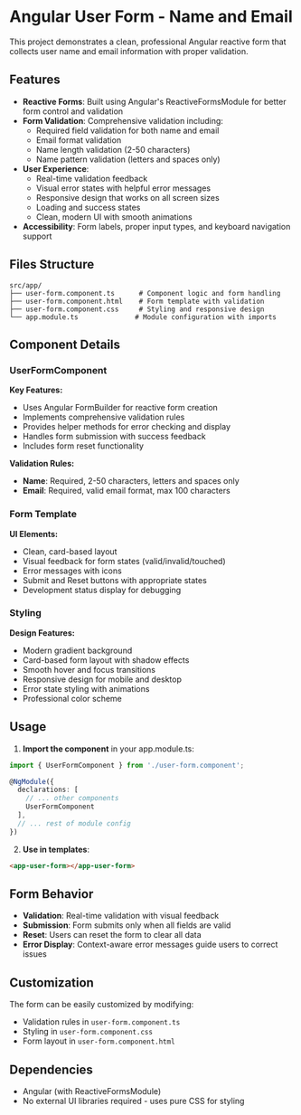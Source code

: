 # Angular User Form - Name and Email

This project demonstrates a clean, professional Angular reactive form that collects user name and email information with proper validation.

## Features

- **Reactive Forms**: Built using Angular's ReactiveFormsModule for better form control and validation
- **Form Validation**: Comprehensive validation including:
  - Required field validation for both name and email
  - Email format validation
  - Name length validation (2-50 characters)
  - Name pattern validation (letters and spaces only)
- **User Experience**: 
  - Real-time validation feedback
  - Visual error states with helpful error messages
  - Responsive design that works on all screen sizes
  - Loading and success states
  - Clean, modern UI with smooth animations
- **Accessibility**: Form labels, proper input types, and keyboard navigation support

## Files Structure

```
src/app/
├── user-form.component.ts      # Component logic and form handling
├── user-form.component.html    # Form template with validation
├── user-form.component.css     # Styling and responsive design
└── app.module.ts              # Module configuration with imports
```

## Component Details

### UserFormComponent

**Key Features:**
- Uses Angular FormBuilder for reactive form creation
- Implements comprehensive validation rules
- Provides helper methods for error checking and display
- Handles form submission with success feedback
- Includes form reset functionality

**Validation Rules:**
- **Name**: Required, 2-50 characters, letters and spaces only
- **Email**: Required, valid email format, max 100 characters

### Form Template

**UI Elements:**
- Clean, card-based layout
- Visual feedback for form states (valid/invalid/touched)
- Error messages with icons
- Submit and Reset buttons with appropriate states
- Development status display for debugging

### Styling

**Design Features:**
- Modern gradient background
- Card-based form layout with shadow effects
- Smooth hover and focus transitions
- Responsive design for mobile and desktop
- Error state styling with animations
- Professional color scheme

## Usage

1. **Import the component** in your app.module.ts:
```typescript
import { UserFormComponent } from './user-form.component';

@NgModule({
  declarations: [
    // ... other components
    UserFormComponent
  ],
  // ... rest of module config
})
```

2. **Use in templates**:
```html
<app-user-form></app-user-form>
```

## Form Behavior

- **Validation**: Real-time validation with visual feedback
- **Submission**: Form submits only when all fields are valid
- **Reset**: Users can reset the form to clear all data
- **Error Display**: Context-aware error messages guide users to correct issues

## Customization

The form can be easily customized by modifying:
- Validation rules in `user-form.component.ts`
- Styling in `user-form.component.css`
- Form layout in `user-form.component.html`

## Dependencies

- Angular (with ReactiveFormsModule)
- No external UI libraries required - uses pure CSS for styling
